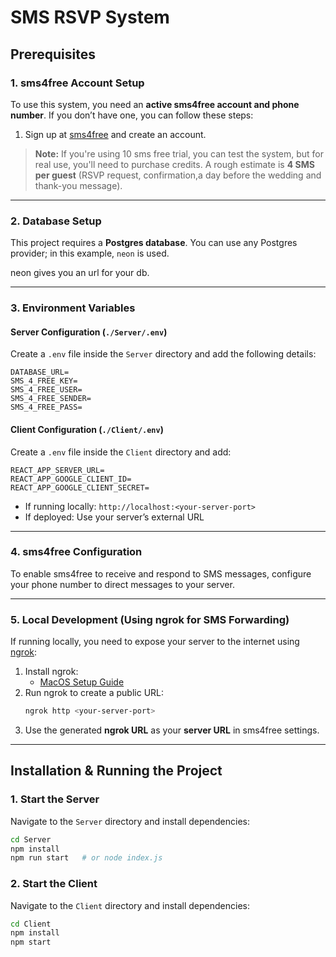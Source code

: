 # **SMS RSVP System**

## **Prerequisites**

### **1. sms4free Account Setup**

To use this system, you need an **active sms4free account and phone number**. If you don’t have one, you can follow these steps:

1. Sign up at [sms4free](https://www.sms4free.co.il/) and create an account.

> **Note:** If you're using 10 sms free trial, you can test the system, but for real use, you'll need to purchase credits. A rough estimate is **4 SMS per guest** (RSVP request, confirmation,a day before the wedding and thank-you message).

---

### **2. Database Setup**

This project requires a **Postgres database**. You can use any Postgres provider; in this example, `neon` is used.

neon gives you an url for your db.

---

### **3. Environment Variables**

#### **Server Configuration (`./Server/.env`)**

Create a `.env` file inside the `Server` directory and add the following details:

```plaintext
DATABASE_URL=
SMS_4_FREE_KEY=
SMS_4_FREE_USER=
SMS_4_FREE_SENDER=
SMS_4_FREE_PASS=
```

#### **Client Configuration (`./Client/.env`)**

Create a `.env` file inside the `Client` directory and add:

```plaintext
REACT_APP_SERVER_URL=
REACT_APP_GOOGLE_CLIENT_ID=
REACT_APP_GOOGLE_CLIENT_SECRET=
```

- If running locally: `http://localhost:<your-server-port>`
- If deployed: Use your server’s external URL

---

### **4. sms4free Configuration**

To enable sms4free to receive and respond to SMS messages, configure your phone number to direct messages to your server.

---

### **5. Local Development (Using ngrok for SMS Forwarding)**

If running locally, you need to expose your server to the internet using [ngrok](https://ngrok.com/):

1. Install ngrok:
   - [MacOS Setup Guide](https://dashboard.ngrok.com/get-started/setup/macos)
2. Run ngrok to create a public URL:
   ```sh
   ngrok http <your-server-port>
   ```
3. Use the generated **ngrok URL** as your **server URL** in sms4free settings.

---

## **Installation & Running the Project**

### **1. Start the Server**

Navigate to the `Server` directory and install dependencies:

```sh
cd Server
npm install
npm run start   # or node index.js
```

### **2. Start the Client**

Navigate to the `Client` directory and install dependencies:

```sh
cd Client
npm install
npm start
```
